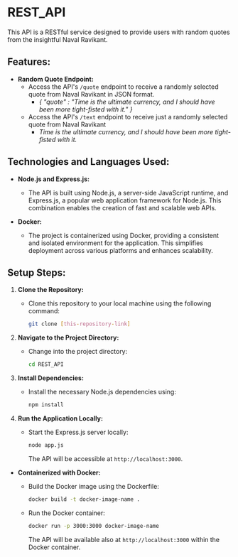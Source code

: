 # REST_API

This API is a RESTful service designed to provide users with random quotes from the insightful Naval Ravikant.

## Features:

- **Random Quote Endpoint:**
  - Access the API's `/quote` endpoint to receive a randomly selected quote from Naval Ravikant in JSON format.
    - *{ "quote" : "Time is the ultimate currency, and I should have been more tight-fisted with it." }*
  - Access the API's `/text` endpoint to receive just a randomly selected quote from Naval Ravikant
    - *Time is the ultimate currency, and I should have been more tight-fisted with it.*

## Technologies and Languages Used:

- **Node.js and Express.js:**
  - The API is built using Node.js, a server-side JavaScript runtime, and Express.js, a popular web application framework for Node.js. This combination enables the creation of fast and scalable web APIs.

- **Docker:**
  - The project is containerized using Docker, providing a consistent and isolated environment for the application. This simplifies deployment across various platforms and enhances scalability.

## Setup Steps:

1. **Clone the Repository:**
   - Clone this repository to your local machine using the following command:
     ```bash
     git clone [this-repository-link]
     ```

2. **Navigate to the Project Directory:**
   - Change into the project directory:
     ```bash
     cd REST_API
     ```

3. **Install Dependencies:**
   - Install the necessary Node.js dependencies using:
     ```bash
     npm install
     ```

4. **Run the Application Locally:**
   - Start the Express.js server locally:
     ```bash
     node app.js
     ```
     The API will be accessible at `http://localhost:3000`.

+ **Containerized with Docker:**
   - Build the Docker image using the Dockerfile:
     ```bash
     docker build -t docker-image-name .
     ```

   - Run the Docker container:
     ```bash
     docker run -p 3000:3000 docker-image-name
     ```
     The API will be available also at `http://localhost:3000` within the Docker container.
